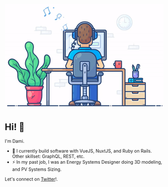 [![Social banner for DamilolaAjayi](https://github.com/DamilolaAjayi/DamilolaAjayi/raw/master/assets/man-developer.gif)](https://twitter.com/dtajayi)

# Hi! :wave:

I'm Dami.

- 👯 I currently build software with VueJS, NuxtJS, and Ruby on Rails. Other skillset: GraphQL, REST, etc.
- ⚡ In my past job, I was an Energy Systems Designer doing 3D modeling, and PV Systems Sizing. 

Let's connect on [Twitter](https://twitter.com/dtajayi)!.

<!--
**DamilolaAjayi/DamilolaAjayi** is a ✨ _special_ ✨ repository because its `README.md` (this file) appears on your GitHub profile.

Here are some ideas to get you started:

- 🔭 I’m currently working on ...

- 👯 I’m looking to collaborate on ...
- 🤔 I’m looking for help with ...
- 💬 Ask me about ...
- 📫 How to reach me: ...
- 😄 Pronouns: ... -->


